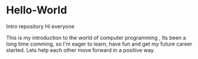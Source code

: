 # Hello-World
Intro repository
Hi everyone

This is my introduction to the world of computer programming , Its been a long time comming, so I'm eager to learn, have fun and get my future career started.  Lets help each other move forward in a positive way.
